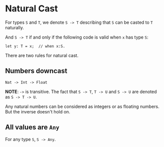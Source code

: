 # Natural Cast

For types `S` and `T`,
we denote `S -> T` describing that `S` can be casted to `T` naturally.

And `S -> T` if and only if the following code is valid when `x` has type `S`:

```rust,no_run,noplayground
let y: T = x;  // when x:S.
```

There are two rules for natural cast.

## Numbers downcast

```rust,no_run,noplayground
Nat -> Int -> Float
```

__NOTE__: `->` is transitive.
The fact that `S -> T`, `T -> U` and `S -> U` are denoted as `S -> T -> U`.

Any natural numbers can be considered as integers or as floating numbers.
But the inverse doesn't hold on.

## All values are `Any`

For any type `S`, `S -> Any`.
